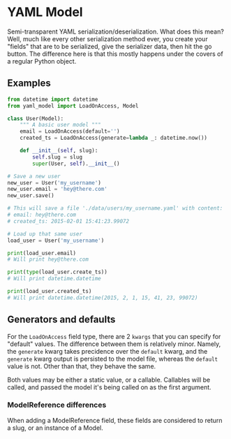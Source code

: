 # YAML Model
Semi-transparent YAML serialization/deserialization. What does this mean? Well,
much like every other serialization method ever, you create your "fields" that
are to be serialized, give the serializer data, then hit the go button. The
difference here is that this mostly happens under the covers of a regular
Python object.

## Examples
```python
from datetime import datetime
from yaml_model import LoadOnAccess, Model

class User(Model):
    """ A basic user model """
    email = LoadOnAccess(default='')
    created_ts = LoadOnAccess(generate=lambda _: datetime.now())

    def __init__(self, slug):
        self.slug = slug
        super(User, self).__init__()

# Save a new user
new_user = User('my_username')
new_user.email = 'hey@there.com'
new_user.save()

# This will save a file './data/users/my_username.yaml' with content:
# email: hey@there.com
# created_ts: 2015-02-01 15:41:23.99072

# Load up that same user
load_user = User('my_username')

print(load_user.email)
# Will print hey@there.com

print(type(load_user.create_ts))
# Will print datetime.datetime

print(load_user.created_ts)
# Will print datetime.datetime(2015, 2, 1, 15, 41, 23, 99072)
```

## Generators and defaults
For the `LoadOnAccess` field type, there are 2 `kwargs` that you can specify
for "default" values. The difference between them is relatively minor. Namely,
the `generate` kwarg takes precidence over the `default` kwarg, and the
`generate` kwarg output is persisted to the model file, whereas the `default`
value is not. Other than that, they behave the same.

Both values may be either a static value, or a callable. Callables will be
called, and passed the model it's being called on as the first argument.

### ModelReference differences
When adding a ModelReference field, these fields are considered to return
a slug, or an instance of a Model.
